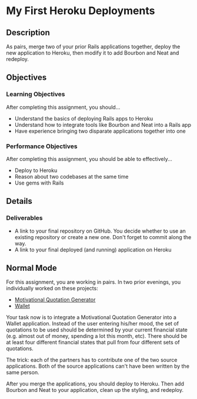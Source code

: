 # My First Heroku Deployments

## Description

As pairs, merge two of your prior Rails applications together, deploy the new application to Heroku, then modify it to add Bourbon and Neat and redeploy.

## Objectives

### Learning Objectives

After completing this assignment, you should...

* Understand the basics of deploying Rails apps to Heroku
* Understand how to integrate tools like Bourbon and Neat into a Rails app
* Have experience bringing two disparate applications together into one

### Performance Objectives

After completing this assignment, you should be able to effectively...

* Deploy to Heroku
* Reason about two codebases at the same time
* Use gems with Rails

## Details

### Deliverables

* A link to your final repository on GitHub.  You decide whether to use an existing repository or create a new one.  Don't forget to commit along the way.
* A link to your final deployed (and running) application on Heroku

## Normal Mode

For this assignment, you are working in pairs.  In two prior evenings, you individually worked on these projects:

* [Motivational Quotation Generator](https://github.com/masonfmatthews/rails_assignments/tree/master/assignments/motivational_quotations)
* [Wallet](https://github.com/masonfmatthews/rails_assignments/tree/master/assignments/wallet)

Your task now is to integrate a Motivational Quotation Generator into a Wallet application.  Instead of the user entering his/her mood, the set of quotations to be used should be determined by your current financial state (e.g. almost out of money, spending a lot this month, etc).  There should be at least four different financial states that pull from four different sets of quotations.

The trick: each of the partners has to contribute one of the two source applications.  Both of the source applications can't have been written by the same person.

After you merge the applications, you should deploy to Heroku.  Then add Bourbon and Neat to your application, clean up the styling, and redeploy.
